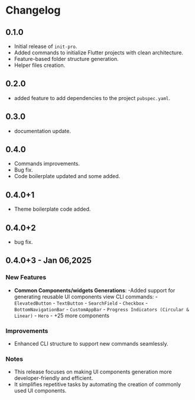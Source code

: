 # Changelog

## 0.1.0
- Initial release of `init-pro`.
- Added commands to initialize Flutter projects with clean architecture.
- Feature-based folder structure generation.
- Helper files creation.

## 0.2.0
- added feature to add dependencies to the project `pubspec.yaml`.

## 0.3.0
- documentation update.

## 0.4.0
- Commands improvements.
- Bug fix.
- Code boilerplate updated and some added.

## 0.4.0+1
- Theme boilerplate code added.

## 0.4.0+2
- bug fix.

## 0.4.0+3 - Jan 06,2025

### New Features
- **Common Components/widgets Generations**:
    -Added support for generating reusable UI components view CLI commands:
        - `ElevatedButton`
        - `TextButton`
        - `SearchField`
        - `Checkbox`
        - `BottomNavigationBar`
        - `CustomAppBar`
        - `Progress Indicators (Circular & Linear)`
        - `Hero`
        - +25 more components
### Improvements
- Enhanced CLI structure to support new commands seamlessly.

### Notes
 - This release focuses on making UI components generation more  developer-friendly and efficient.
 - It simplifies repetitive tasks by automating the creation of commonly used UI components.
